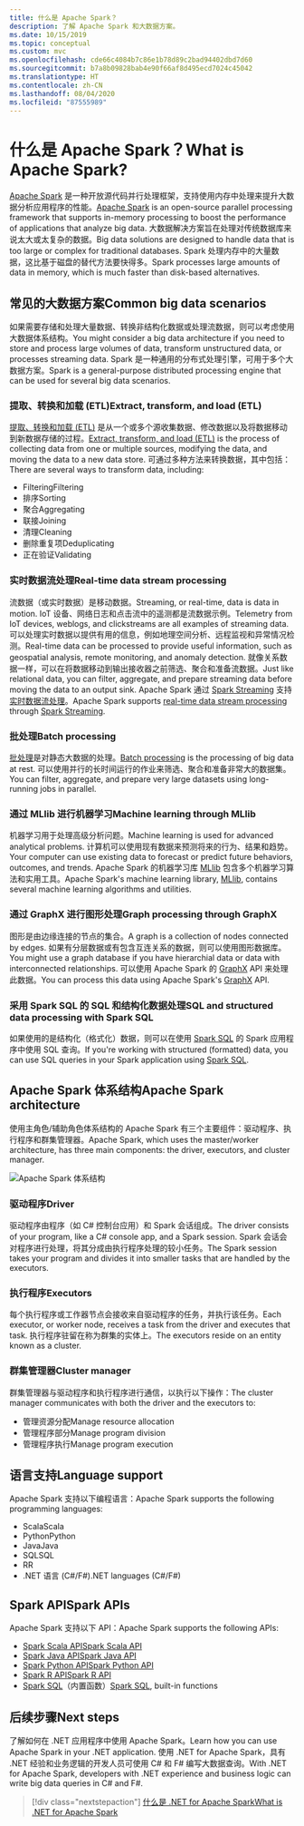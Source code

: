 ```yaml
---
title: 什么是 Apache Spark？
description: 了解 Apache Spark 和大数据方案。
ms.date: 10/15/2019
ms.topic: conceptual
ms.custom: mvc
ms.openlocfilehash: cde66c4084b7c86e1b78d89c2bad94402dbd7d60
ms.sourcegitcommit: b7a8b09828bab4e90f66af8d495ecd7024c45042
ms.translationtype: HT
ms.contentlocale: zh-CN
ms.lasthandoff: 08/04/2020
ms.locfileid: "87555989"
---
```

# <a name="what-is-apache-spark"></a><span data-ttu-id="d422b-103">什么是 Apache Spark？</span><span class="sxs-lookup"><span data-stu-id="d422b-103">What is Apache Spark?</span></span>

<span data-ttu-id="d422b-104">[Apache Spark](https://spark.apache.org/) 是一种开放源代码并行处理框架，支持使用内存中处理来提升大数据分析应用程序的性能。</span><span class="sxs-lookup"><span data-stu-id="d422b-104">[Apache Spark](https://spark.apache.org/) is an open-source parallel processing framework that supports in-memory processing to boost the performance of applications that analyze big data.</span></span> <span data-ttu-id="d422b-105">大数据解决方案旨在处理对传统数据库来说太大或太复杂的数据。</span><span class="sxs-lookup"><span data-stu-id="d422b-105">Big data solutions are designed to handle data that is too large or complex for traditional databases.</span></span> <span data-ttu-id="d422b-106">Spark 处理内存中的大量数据，这比基于磁盘的替代方法要快得多。</span><span class="sxs-lookup"><span data-stu-id="d422b-106">Spark processes large amounts of data in memory, which is much faster than disk-based alternatives.</span></span>

## <a name="common-big-data-scenarios"></a><span data-ttu-id="d422b-107">常见的大数据方案</span><span class="sxs-lookup"><span data-stu-id="d422b-107">Common big data scenarios</span></span>

<span data-ttu-id="d422b-108">如果需要存储和处理大量数据、转换非结构化数据或处理流数据，则可以考虑使用大数据体系结构。</span><span class="sxs-lookup"><span data-stu-id="d422b-108">You might consider a big data architecture if you need to store and process large volumes of data, transform unstructured data, or processes streaming data.</span></span> <span data-ttu-id="d422b-109">Spark 是一种通用的分布式处理引擎，可用于多个大数据方案。</span><span class="sxs-lookup"><span data-stu-id="d422b-109">Spark is a general-purpose distributed processing engine that can be used for several big data scenarios.</span></span>

### <a name="extract-transform-and-load-etl"></a><span data-ttu-id="d422b-110">提取、转换和加载 (ETL)</span><span class="sxs-lookup"><span data-stu-id="d422b-110">Extract, transform, and load (ETL)</span></span>

<span data-ttu-id="d422b-111">[提取、转换和加载 (ETL)](/azure/architecture/data-guide/relational-data/etl) 是从一个或多个源收集数据、修改数据以及将数据移动到新数据存储的过程。</span><span class="sxs-lookup"><span data-stu-id="d422b-111">[Extract, transform, and load (ETL)](/azure/architecture/data-guide/relational-data/etl) is the process of collecting data from one or multiple sources, modifying the data, and moving the data to a new data store.</span></span> <span data-ttu-id="d422b-112">可通过多种方法来转换数据，其中包括：</span><span class="sxs-lookup"><span data-stu-id="d422b-112">There are several ways to transform data, including:</span></span>

* <span data-ttu-id="d422b-113">Filtering</span><span class="sxs-lookup"><span data-stu-id="d422b-113">Filtering</span></span>
* <span data-ttu-id="d422b-114">排序</span><span class="sxs-lookup"><span data-stu-id="d422b-114">Sorting</span></span>
* <span data-ttu-id="d422b-115">聚合</span><span class="sxs-lookup"><span data-stu-id="d422b-115">Aggregating</span></span>
* <span data-ttu-id="d422b-116">联接</span><span class="sxs-lookup"><span data-stu-id="d422b-116">Joining</span></span>
* <span data-ttu-id="d422b-117">清理</span><span class="sxs-lookup"><span data-stu-id="d422b-117">Cleaning</span></span>
* <span data-ttu-id="d422b-118">删除重复项</span><span class="sxs-lookup"><span data-stu-id="d422b-118">Deduplicating</span></span>
* <span data-ttu-id="d422b-119">正在验证</span><span class="sxs-lookup"><span data-stu-id="d422b-119">Validating</span></span>

### <a name="real-time-data-stream-processing"></a><span data-ttu-id="d422b-120">实时数据流处理</span><span class="sxs-lookup"><span data-stu-id="d422b-120">Real-time data stream processing</span></span>

<span data-ttu-id="d422b-121">流数据（或实时数据）是移动数据。</span><span class="sxs-lookup"><span data-stu-id="d422b-121">Streaming, or real-time, data is data in motion.</span></span> <span data-ttu-id="d422b-122">IoT 设备、网络日志和点击流中的遥测都是流数据示例。</span><span class="sxs-lookup"><span data-stu-id="d422b-122">Telemetry from IoT devices, weblogs, and clickstreams are all examples of streaming data.</span></span> <span data-ttu-id="d422b-123">可以处理实时数据以提供有用的信息，例如地理空间分析、远程监视和异常情况检测。</span><span class="sxs-lookup"><span data-stu-id="d422b-123">Real-time data can be processed to provide useful information, such as geospatial analysis, remote monitoring, and anomaly detection.</span></span> <span data-ttu-id="d422b-124">就像关系数据一样，可以在将数据移动到输出接收器之前筛选、聚合和准备流数据。</span><span class="sxs-lookup"><span data-stu-id="d422b-124">Just like relational data, you can filter, aggregate, and prepare streaming data before moving the data to an output sink.</span></span> <span data-ttu-id="d422b-125">Apache Spark 通过 [Spark Streaming](https://spark.apache.org/streaming/) 支持[实时数据流处理](/azure/architecture/data-guide/big-data/real-time-processing)。</span><span class="sxs-lookup"><span data-stu-id="d422b-125">Apache Spark supports [real-time data stream processing](/azure/architecture/data-guide/big-data/real-time-processing) through [Spark Streaming](https://spark.apache.org/streaming/).</span></span>

### <a name="batch-processing"></a><span data-ttu-id="d422b-126">批处理</span><span class="sxs-lookup"><span data-stu-id="d422b-126">Batch processing</span></span>

<span data-ttu-id="d422b-127">[批处理](/azure/architecture/data-guide/big-data/batch-processing)是对静态大数据的处理。</span><span class="sxs-lookup"><span data-stu-id="d422b-127">[Batch processing](/azure/architecture/data-guide/big-data/batch-processing) is the processing of big data at rest.</span></span> <span data-ttu-id="d422b-128">可以使用并行的长时间运行的作业来筛选、聚合和准备非常大的数据集。</span><span class="sxs-lookup"><span data-stu-id="d422b-128">You can filter, aggregate, and prepare very large datasets using long-running jobs in parallel.</span></span>

### <a name="machine-learning-through-mllib"></a><span data-ttu-id="d422b-129">通过 MLlib 进行机器学习</span><span class="sxs-lookup"><span data-stu-id="d422b-129">Machine learning through MLlib</span></span>

<span data-ttu-id="d422b-130">机器学习用于处理高级分析问题。</span><span class="sxs-lookup"><span data-stu-id="d422b-130">Machine learning is used for advanced analytical problems.</span></span> <span data-ttu-id="d422b-131">计算机可以使用现有数据来预测将来的行为、结果和趋势。</span><span class="sxs-lookup"><span data-stu-id="d422b-131">Your computer can use existing data to forecast or predict future behaviors, outcomes, and trends.</span></span> <span data-ttu-id="d422b-132">Apache Spark 的机器学习库 [MLlib](https://spark.apache.org/mllib/) 包含多个机器学习算法和实用工具。</span><span class="sxs-lookup"><span data-stu-id="d422b-132">Apache Spark's machine learning library, [MLlib](https://spark.apache.org/mllib/), contains several machine learning algorithms and utilities.</span></span>

### <a name="graph-processing-through-graphx"></a><span data-ttu-id="d422b-133">通过 GraphX 进行图形处理</span><span class="sxs-lookup"><span data-stu-id="d422b-133">Graph processing through GraphX</span></span>

<span data-ttu-id="d422b-134">图形是由边缘连接的节点的集合。</span><span class="sxs-lookup"><span data-stu-id="d422b-134">A graph is a collection of nodes connected by edges.</span></span> <span data-ttu-id="d422b-135">如果有分层数据或有包含互连关系的数据，则可以使用图形数据库。</span><span class="sxs-lookup"><span data-stu-id="d422b-135">You might use a graph database if you have hierarchial data or data with interconnected relationships.</span></span> <span data-ttu-id="d422b-136">可以使用 Apache Spark 的 [GraphX](https://spark.apache.org/graphx/) API 来处理此数据。</span><span class="sxs-lookup"><span data-stu-id="d422b-136">You can process this data using Apache Spark's [GraphX](https://spark.apache.org/graphx/) API.</span></span>

### <a name="sql-and-structured-data-processing-with-spark-sql"></a><span data-ttu-id="d422b-137">采用 Spark SQL 的 SQL 和结构化数据处理</span><span class="sxs-lookup"><span data-stu-id="d422b-137">SQL and structured data processing with Spark SQL</span></span>

<span data-ttu-id="d422b-138">如果使用的是结构化（格式化）数据，则可以在使用 [Spark SQL](https://spark.apache.org/sql/) 的 Spark 应用程序中使用 SQL 查询。</span><span class="sxs-lookup"><span data-stu-id="d422b-138">If you're working with structured (formatted) data, you can use SQL queries in your Spark application using [Spark SQL](https://spark.apache.org/sql/).</span></span>

## <a name="apache-spark-architecture"></a><span data-ttu-id="d422b-139">Apache Spark 体系结构</span><span class="sxs-lookup"><span data-stu-id="d422b-139">Apache Spark architecture</span></span>

<span data-ttu-id="d422b-140">使用主角色/辅助角色体系结构的 Apache Spark 有三个主要组件：驱动程序、执行程序和群集管理器。</span><span class="sxs-lookup"><span data-stu-id="d422b-140">Apache Spark, which uses the master/worker architecture, has three main components: the driver, executors, and cluster manager.</span></span>

![Apache Spark 体系结构](media/spark-architecture.png)

### <a name="driver"></a><span data-ttu-id="d422b-142">驱动程序</span><span class="sxs-lookup"><span data-stu-id="d422b-142">Driver</span></span>

<span data-ttu-id="d422b-143">驱动程序由程序（如 C# 控制台应用）和 Spark 会话组成。</span><span class="sxs-lookup"><span data-stu-id="d422b-143">The driver consists of your program, like a C# console app, and a Spark session.</span></span> <span data-ttu-id="d422b-144">Spark 会话会对程序进行处理，将其分成由执行程序处理的较小任务。</span><span class="sxs-lookup"><span data-stu-id="d422b-144">The Spark session takes your program and divides it into smaller tasks that are handled by the executors.</span></span>

### <a name="executors"></a><span data-ttu-id="d422b-145">执行程序</span><span class="sxs-lookup"><span data-stu-id="d422b-145">Executors</span></span>

<span data-ttu-id="d422b-146">每个执行程序或工作器节点会接收来自驱动程序的任务，并执行该任务。</span><span class="sxs-lookup"><span data-stu-id="d422b-146">Each executor, or worker node, receives a task from the driver and executes that task.</span></span> <span data-ttu-id="d422b-147">执行程序驻留在称为群集的实体上。</span><span class="sxs-lookup"><span data-stu-id="d422b-147">The executors reside on an entity known as a cluster.</span></span>

### <a name="cluster-manager"></a><span data-ttu-id="d422b-148">群集管理器</span><span class="sxs-lookup"><span data-stu-id="d422b-148">Cluster manager</span></span>

<span data-ttu-id="d422b-149">群集管理器与驱动程序和执行程序进行通信，以执行以下操作：</span><span class="sxs-lookup"><span data-stu-id="d422b-149">The cluster manager communicates with both the driver and the executors to:</span></span>

* <span data-ttu-id="d422b-150">管理资源分配</span><span class="sxs-lookup"><span data-stu-id="d422b-150">Manage resource allocation</span></span>
* <span data-ttu-id="d422b-151">管理程序部分</span><span class="sxs-lookup"><span data-stu-id="d422b-151">Manage program division</span></span>
* <span data-ttu-id="d422b-152">管理程序执行</span><span class="sxs-lookup"><span data-stu-id="d422b-152">Manage program execution</span></span>

## <a name="language-support"></a><span data-ttu-id="d422b-153">语言支持</span><span class="sxs-lookup"><span data-stu-id="d422b-153">Language support</span></span>

<span data-ttu-id="d422b-154">Apache Spark 支持以下编程语言：</span><span class="sxs-lookup"><span data-stu-id="d422b-154">Apache Spark supports the following programming languages:</span></span>

* <span data-ttu-id="d422b-155">Scala</span><span class="sxs-lookup"><span data-stu-id="d422b-155">Scala</span></span>
* <span data-ttu-id="d422b-156">Python</span><span class="sxs-lookup"><span data-stu-id="d422b-156">Python</span></span>
* <span data-ttu-id="d422b-157">Java</span><span class="sxs-lookup"><span data-stu-id="d422b-157">Java</span></span>
* <span data-ttu-id="d422b-158">SQL</span><span class="sxs-lookup"><span data-stu-id="d422b-158">SQL</span></span>
* <span data-ttu-id="d422b-159">R</span><span class="sxs-lookup"><span data-stu-id="d422b-159">R</span></span>
* <span data-ttu-id="d422b-160">.NET 语言 (C#/F#)</span><span class="sxs-lookup"><span data-stu-id="d422b-160">.NET languages (C#/F#)</span></span>

## <a name="spark-apis"></a><span data-ttu-id="d422b-161">Spark API</span><span class="sxs-lookup"><span data-stu-id="d422b-161">Spark APIs</span></span>

<span data-ttu-id="d422b-162">Apache Spark 支持以下 API：</span><span class="sxs-lookup"><span data-stu-id="d422b-162">Apache Spark supports the following APIs:</span></span>

* [<span data-ttu-id="d422b-163">Spark Scala API</span><span class="sxs-lookup"><span data-stu-id="d422b-163">Spark Scala API</span></span>](https://spark.apache.org/docs/2.2.0/api/scala/index.html)
* [<span data-ttu-id="d422b-164">Spark Java API</span><span class="sxs-lookup"><span data-stu-id="d422b-164">Spark Java API</span></span>](https://spark.apache.org/docs/2.2.0/api/java/index.html)
* [<span data-ttu-id="d422b-165">Spark Python API</span><span class="sxs-lookup"><span data-stu-id="d422b-165">Spark Python API</span></span>](https://spark.apache.org/docs/2.2.0/api/python/index.html)
* [<span data-ttu-id="d422b-166">Spark R API</span><span class="sxs-lookup"><span data-stu-id="d422b-166">Spark R API</span></span>](https://spark.apache.org/docs/2.2.0/api/R/index.html)
* <span data-ttu-id="d422b-167">[Spark SQL](https://spark.apache.org/docs/latest/api/sql/index.html)（内置函数）</span><span class="sxs-lookup"><span data-stu-id="d422b-167">[Spark SQL](https://spark.apache.org/docs/latest/api/sql/index.html), built-in functions</span></span>

## <a name="next-steps"></a><span data-ttu-id="d422b-168">后续步骤</span><span class="sxs-lookup"><span data-stu-id="d422b-168">Next steps</span></span>

<span data-ttu-id="d422b-169">了解如何在 .NET 应用程序中使用 Apache Spark。</span><span class="sxs-lookup"><span data-stu-id="d422b-169">Learn how you can use Apache Spark in your .NET application.</span></span> <span data-ttu-id="d422b-170">使用 .NET for Apache Spark，具有 .NET 经验和业务逻辑的开发人员可使用 C# 和 F# 编写大数据查询。</span><span class="sxs-lookup"><span data-stu-id="d422b-170">With .NET for Apache Spark, developers with .NET experience and business logic can write big data queries in C# and F#.</span></span>
> [!div class="nextstepaction"]
> [<span data-ttu-id="d422b-171">什么是 .NET for Apache Spark</span><span class="sxs-lookup"><span data-stu-id="d422b-171">What is .NET for Apache Spark</span></span>](what-is-apache-spark-dotnet.md)
